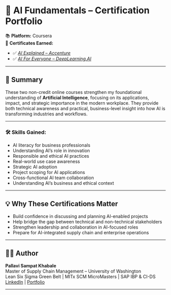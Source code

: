 # 🤖 AI Fundamentals – Certification Portfolio

📚 **Platform:** Coursera  
🧾 **Certificates Earned:**
- ✅ *[AI Explained – Accenture](https://www.coursera.org/account/accomplishments/certificate/SGBH478HKK5U)*  
- ✅ *[AI For Everyone – DeepLearning.AI](https://www.coursera.org/account/accomplishments/certificate/27U7M3ZH9QLQ)*

---

## 📘 Summary

These two non-credit online courses strengthen my foundational understanding of **Artificial Intelligence**, focusing on its applications, impact, and strategic importance in the modern workplace. They provide both technical awareness and practical, business-level insight into how AI is transforming industries and workflows.

---

### 🛠️ Skills Gained:
- AI literacy for business professionals  
- Understanding AI’s role in innovation  
- Responsible and ethical AI practices  
- Real-world use case awareness
- Strategic AI adoption  
- Project scoping for AI applications  
- Cross-functional AI team collaboration  
- Understanding AI’s business and ethical context

---

## 💡 Why These Certifications Matter

- Build confidence in discussing and planning AI-enabled projects  
- Help bridge the gap between technical and non-technical stakeholders  
- Strengthen leadership and collaboration in AI-focused roles  
- Prepare for AI-integrated supply chain and enterprise operations

---

## 👩‍💻 Author

**Pallavi Sampat Khabale**  
Master of Supply Chain Management – University of Washington  
Lean Six Sigma Green Belt | MITx SCM MicroMasters | SAP IBP & CI-DS  
[LinkedIn](https://www.linkedin.com/in/pallavi-khabale) | [Portfolio](https://pallavi-khabale.github.io/PallaviKhabalePortfolio/)

---

